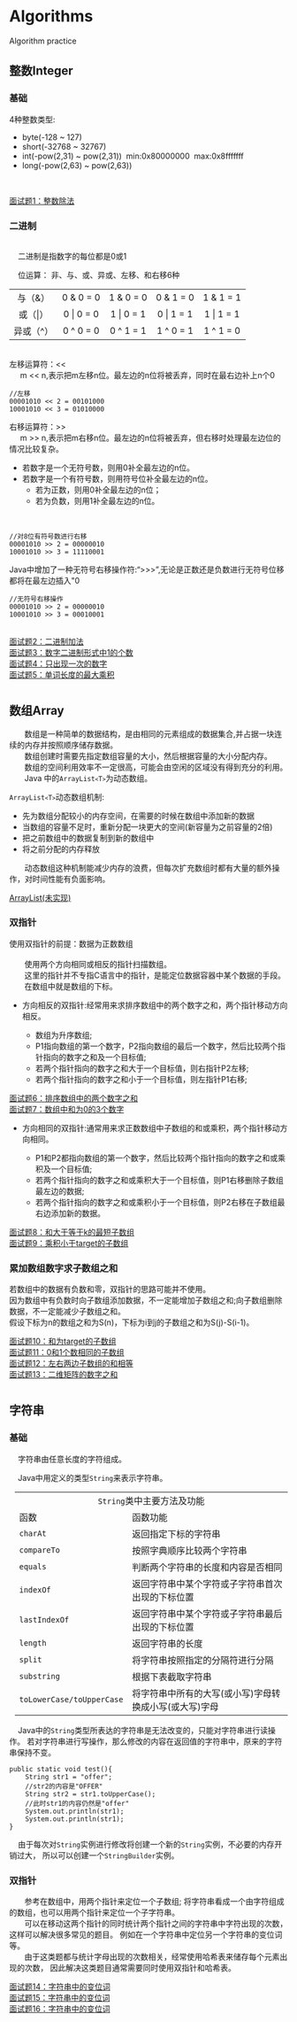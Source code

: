 # Algorithms
Algorithm practice

## 整数Integer
### 基础
4种整数类型:
* byte(-128 ~ 127)<br>
* short(-32768 ~ 32767)<br>
* int(-pow(2,31) ~ pow(2,31))&nbsp;&nbsp;min:0x80000000&nbsp;&nbsp;max:0x8fffffff<br>
* long(-pow(2,63) ~ pow(2,63))
<br>

<a href="./src/main/day6/integer/Divide.java">面试题1：整数除法<a/>

### 二进制
<br>&nbsp;&nbsp;&nbsp;&nbsp;二进制是指数字的每位都是0或1
<br>

&nbsp;&nbsp;&nbsp;&nbsp;位运算：
非、与、或、异或、左移、和右移6种
<table style="text-align: center">
    <tr style="border: 2px">
        <td>与（&）</td>
        <td>0 & 0 = 0</td>
        <td>1 & 0 = 0</td>
        <td>0 & 1 = 0</td>
        <td>1 & 1 = 1</td>
    </tr>
    <tr>
        <td>或（|）</td>
        <td>0 | 0 = 0</td>
        <td>1 | 0 = 1</td>
        <td>0 | 1 = 1</td>
        <td>1 | 1 = 1</td>
    </tr>    
    <tr>
        <td>异或（^）</td>
        <td>0 ^ 0 = 0</td>
        <td>0 ^ 1 = 1</td>
        <td>1 ^ 0 = 1</td>
        <td>1 ^ 1 = 0</td>
    </tr>
</table>
<br>
左移运算符：<<
<br>
&nbsp;&nbsp;&nbsp;&nbsp;
m << n,表示把m左移n位。最左边的n位将被丢弃，同时在最右边补上n个0

    //左移
    00001010 << 2 = 00101000
    10001010 << 3 = 01010000

右移运算符：>>
<br>
&nbsp;&nbsp;&nbsp;&nbsp;
m >> n,表示把m右移n位。最左边的n位将被丢弃，但右移时处理最左边位的情况比较复杂。

* 若数字是一个无符号数，则用0补全最左边的n位。
* 若数字是一个有符号数，则用符号位补全最左边的n位。
  * 若为正数，则用0补全最左边的n位；
  * 若为负数，则用1补全最左边的n位。
<br>
    
    
    //对8位有符号数进行右移
    00001010 >> 2 = 00000010
    10001010 >> 3 = 11110001

Java中增加了一种无符号右移操作符:“>>>”,无论是正数还是负数进行无符号位移都将在最左边插入"0
    
    //无符号右移操作
    00001010 >> 2 = 00000010
    10001010 >> 3 = 00010001

<br>
<a href="./src/main/day6/binary/BinaryAdd.java">面试题2：二进制加法</a>
<br>
<a href="./src/main/day6/binary/CountBinary.java">面试题3：数字二进制形式中1的个数</a>
<br>
<a href="./src/main/day6/binary/OnlyOneNum.java">面试题4：只出现一次的数字</a>
<br>
<a href="./src/main/day7/binary/MaxProduct.java">面试题5：单词长度的最大乘积</a>

# 

## 数组Array
&nbsp;&nbsp;&nbsp;&nbsp;&nbsp;&nbsp;&nbsp;数组是一种简单的数据结构，是由相同的元素组成的数据集合,并占据一块<span style="font-size: border,color: red">连续的内存并按照顺序储存</span>数据。<br>
&nbsp;&nbsp;&nbsp;&nbsp;&nbsp;&nbsp;&nbsp;数组创建时需要先指定数组容量的大小，然后根据容量的大小分配内存。<br>
&nbsp;&nbsp;&nbsp;&nbsp;&nbsp;&nbsp;&nbsp;数组的空间利用效率不一定很高，可能会由空闲的区域没有得到充分的利用。<br>
&nbsp;&nbsp;&nbsp;&nbsp;&nbsp;&nbsp;&nbsp;Java 中的<code>ArrayList<code><</code>T<code>></code></code>为动态数组。<br>


<code>ArrayList<code><</code>T<code>></code></code>动态数组机制:

* 先为数组分配较小的内存空间，在需要的时候在数组中添加新的数据
* 当数组的容量不足时，重新分配一块更大的空间(新容量为之前容量的2倍)
* 把之前数组中的数据复制到新的数组中
* 将之前分配的内存释放 
  
&nbsp;&nbsp;&nbsp;&nbsp;&nbsp;&nbsp;&nbsp;动态数组这种机制能减少内存的浪费，但每次扩充数组时都有大量的额外操作，对时间性能有负面影响。

<a href="./src/main/utils/simplenode/ArrayLists.java">ArrayList(未实现)</a>

### 双指针

使用双指针的前提：数据为正数数组<br><br>
&nbsp;&nbsp;&nbsp;&nbsp;&nbsp;&nbsp;&nbsp;使用两个方向相同或相反的指针扫描数组。<br>
&nbsp;&nbsp;&nbsp;&nbsp;&nbsp;&nbsp;&nbsp;这里的指针并不专指C语言中的指针，是能定位数据容器中某个数据的手段。<br>
&nbsp;&nbsp;&nbsp;&nbsp;&nbsp;&nbsp;&nbsp;在数组中就是数组的下标。<br>

* 方向相反的双指针:经常用来求排序数组中的两个数字之和，两个指针移动方向相反。

  * 数组为升序数组;
  * P1指向数组的第一个数字，P2指向数组的最后一个数字，然后比较两个指针指向的数字之和及一个目标值;
  * 若两个指针指向的数字之和大于一个目标值，则右指针P2左移;
  * 若两个指针指向的数字之和小于一个目标值，则左指针P1右移;

<a href="./src/main/day7/array/SortArraySum.java">面试题6：排序数组中的两个数字之和</a>
<br>
<a href="./src/main/day7/array/ThreeSumZero.java">面试题7：数组中和为0的3个数字</a>


* 方向相同的双指针:通常用来求正数数组中子数组的和或乘积，两个指针移动方向相同。

  * P1和P2都指向数组的第一个数字，然后比较两个指针指向的数字之和或乘积及一个目标值;
  * 若两个指针指向的数字之和或乘积大于一个目标值，则P1右移删除子数组最左边的数据;
  * 若两个指针指向的数字之和或乘积小于一个目标值，则P2右移在子数组最右边添加新的数据。

<a href="./src/main/day7/array/SumMoreThan.java">面试题8：和大于等于k的最短子数组</a>
<br>
<a href="./src/main/day8/array/MultipleSmaller.java">面试题9：乘积小于target的子数组</a>

### 累加数组数字求子数组之和

若数组中的数据有负数和零，双指针的思路可能并不使用。<br>
因为数组中有负数时向子数组添加数据，不一定能增加子数组之和;向子数组删除数据，不一定能减少子数组之和。<br>
假设下标为n的数组之和为S(n)，下标为i到j的子数组之和为S(j)-S(i-1)。<br>

<a href="./src/main/day8/array/SumChildArray.java">面试题10：和为target的子数组</a>
<br>
<a href="./src/main/day8/array/BinaryCharArray.java">面试题11：0和1个数相同的子数组</a>
<br>
<a href="./src/main/day9/array/ChildSumEqual.java">面试题12：左右两边子数组的和相等</a>
<br>
<a href="./src/main/day9/matrix/MatrixChildSum.java">面试题13：二维矩阵的数字之和</a>

# 

## 字符串

### 基础
&nbsp;&nbsp;&nbsp;&nbsp;字符串由任意长度的字符组成。

&nbsp;&nbsp;&nbsp;&nbsp;Java中用定义的类型<code>String</code>来表示字符串。

<table style="padding-left: 10px">
  <tr>
    <td colspan="2" style="text-align: center"><code style="text-align: center">String</code>类中主要方法及功能</td>
  </tr>
  <tr>
    <td>函数</td>
    <td>函数功能</td>
  </tr>
  <tr>
    <td><code>charAt</code></td>
    <td>返回指定下标的字符串</td>
  </tr>
  <tr>
    <td><code>compareTo</code></td>
    <td>按照字典顺序比较两个字符串</td>
  </tr>
  <tr>
    <td><code>equals</code></td>
    <td>判断两个字符串的长度和内容是否相同</td>
  </tr>
  <tr>
    <td><code>indexOf</code></td>
    <td>返回字符串中某个字符或子字符串首次出现的下标位置</td>
  </tr>
  <tr>
    <td><code>lastIndexOf</code></td>
    <td>返回字符串中某个字符或子字符串最后出现的下标位置</td>
  </tr>
  <tr>
    <td><code>length</code></td>
    <td>返回字符串的长度</td>
  </tr>
  <tr>
    <td><code>split</code></td>
    <td>将字符串按照指定的分隔符进行分隔</td>
  </tr>
  <tr>
    <td><code>substring</code></td>
    <td>根据下表截取字符串</td>
  </tr>
  <tr>
    <td><code>toLowerCase/toUpperCase</code></td>
    <td>将字符串中所有的大写(或小写)字母转换成小写(或大写)字母</td>
  </tr>
</table>

&nbsp;&nbsp;&nbsp;&nbsp;Java中的<code>String</code>类型所表达的字符串是无法改变的，只能对字符串进行读操作。
若对字符串进行写操作，那么修改的内容在返回值的字符串中，原来的字符串保持不变。

    public static void test(){
        String str1 = "offer";
        //str2的内容是"OFFER"
        String str2 = str1.toUpperCase();
        //此时str1的内容仍然是"offer"
        System.out.println(str1); 
        System.out.println(str1);
    }

&nbsp;&nbsp;&nbsp;&nbsp;由于每次对<code>String</code>实例进行修改将创建一个新的<code>String</code>实例，不必要的内存开销过大，
所以可以创建一个<code>StringBuilder</code>实例。


### 双指针

&nbsp;&nbsp;&nbsp;&nbsp;&nbsp;&nbsp;&nbsp;参考在数组中，用两个指针来定位一个子数组;
将字符串看成一个由字符组成的数组，也可以用两个指针来定位一个子字符串。
<br>
&nbsp;&nbsp;&nbsp;&nbsp;&nbsp;&nbsp;&nbsp;可以在移动这两个指针的同时统计两个指针之间的字符串中字符出现的次数，这样可以解决很多常见的题目。
例如在一个字符串中定位另一个字符串的变位词等。
<br>
&nbsp;&nbsp;&nbsp;&nbsp;&nbsp;&nbsp;&nbsp;由于这类题都与统计字母出现的次数相关，经常使用哈希表来储存每个元素出现的次数，
因此解决这类题目通常需要同时使用双指针和哈希表。

<a href="./src/main/day9/string/StringInclusion.java">面试题14：字符串中的变位词</a>
<br>
<a href="./src/main/day9/string/AllAnagrams.java">面试题15：字符串中的变位词</a>
<br>
<a href="./src/main/day9/string/MaxSubString.java">面试题16：字符串中的变位词</a>
